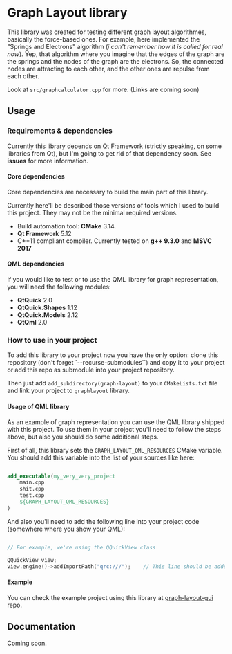 # Graph Layout library

This library was created for testing different graph layout algorithmes,
basically the force-based ones. For example, here implemented the
"Springs and Electrons" algorithm (*i can't remember how it is called for real
now*). Yep, that algorithm where you imagine that the edges of the graph are
the springs and the nodes of the graph are the electrons. So, the connected
nodes are attracting to each other, and the other ones are repulse from each other.

Look at `src/graphcalculator.cpp` for more. (Links are coming soon)

## Usage

### Requirements & dependencies

Currently this library depends on Qt Framework (strictly speaking, on some
libraries from Qt), but I'm going to get rid of that dependency soon. See
**issues** for more information.

#### Core dependencies

Core dependencies are necessary to build the main part of this library.

Currently here'll be described those versions of tools which I used to build
this project. They may not be the minimal required versions.

* Build automation tool: **CMake** 3.14.
* **Qt Framework** 5.12
* C++11 compliant compiler. Currently tested on **g++ 9.3.0** and **MSVC 2017**

#### QML dependencies

If you would like to test or to use the QML library for graph representation,
you will need the following modules:

* **QtQuick** 2.0
* **QtQuick.Shapes** 1.12
* **QtQuick.Models** 2.12
* **QtQml** 2.0

### How to use in your project

To add this library to your project now you have the only option: clone this
repository (don't forget `--recurse-submodules``) and copy it to your project
or add this repo as submodule into your project repository.

Then just add `add_subdirectory(graph-layout)` to your `CMakeLists.txt` file
and link your project to `graphlayout` library.

#### Usage of QML library

As an example of graph representation you can use the QML library shipped with
this project. To use them in your project you'll need to follow the steps above,
but also you should do some additional steps.

First of all, this library sets the `GRAPH_LAYOUT_QML_RESOURCES` CMake variable.
You should add this variable into the list of your sources like here:

```cmake

add_executable(my_very_very_project
	main.cpp
	shit.cpp
	test.cpp
	${GRAPH_LAYOUT_QML_RESOURCES}
)
```

And also you'll need to add the following line into your project code (somewhere
where you show your QML):

```cpp

// For example, we're using the QQuickView class

QQuickView view;
view.engine()->addImportPath("qrc:///");	// This line should be added
```

#### Example

You can check the example project using this library at [graph-layout-gui](https://github.com/Kickoman/graph-layout-gui/) repo.

## Documentation

Coming soon.
